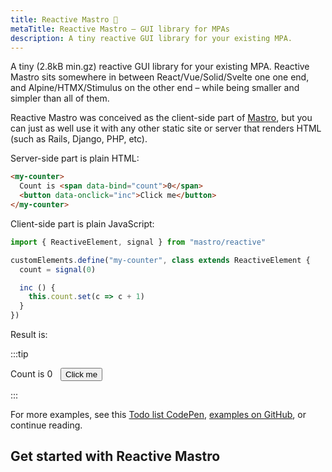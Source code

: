 ```yaml
---
title: Reactive Mastro 🧙
metaTitle: Reactive Mastro – GUI library for MPAs
description: A tiny reactive GUI library for your existing MPA.
---
```


A tiny (2.8kB min.gz) reactive GUI library for your existing MPA. Reactive Mastro sits somewhere in between React/Vue/Solid/Svelte one one end, and Alpine/HTMX/Stimulus on the other end – while being smaller and simpler than all of them.

Reactive Mastro was conceived as the client-side part of [Mastro](/), but you can just as well use it with any other static site or server that renders HTML (such as Rails, Django, PHP, etc).

Server-side part is plain HTML:

```html
<my-counter>
  Count is <span data-bind="count">0</span>
  <button data-onclick="inc">Click me</button>
</my-counter>
```

Client-side part is plain JavaScript:

```js
import { ReactiveElement, signal } from "mastro/reactive"

customElements.define("my-counter", class extends ReactiveElement {
  count = signal(0)

  inc () {
    this.count.set(c => c + 1)
  }
})
```

Result is:

:::tip

<my-counter>
  Count is <span data-bind="count" style="width: 2ch; display: inline-block">0</span>
  <button class="-minimal" data-onclick="inc">Click me</button>
</my-counter>
<script type="module">
import { ReactiveElement, signal } from "https://esm.sh/jsr/@mastrojs/mastro@0.3.2/reactive?bundle"
customElements.define("my-counter", class extends ReactiveElement {
  count = signal(0)
  inc () {
    this.count.set(c => c + 1)
  }
})
</script>

:::

For more examples, see this [Todo list CodePen](https://codepen.io/mb2100/pen/EaYjRvW), [examples on GitHub](https://github.com/mastrojs/mastro/tree/main/examples/reactive-mastro), or continue reading.

## Get started with Reactive Mastro
